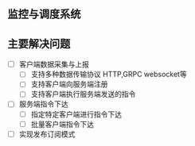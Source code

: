 ## 监控与调度系统
## 主要解决问题
*[ ] 客户端数据采集与上报
     * [ ] 支持多种数据传输协议 HTTP,GRPC websocket等
     * [ ] 支持客户端向服务端注册
     * [ ] 支持客户端执行服务端发送的指令  
*[ ] 服务端指令下达
    * [ ] 指定特定客户端进行指令下达
    * [ ] 批量客户端指令下达
* [ ] 实现发布订阅模式
